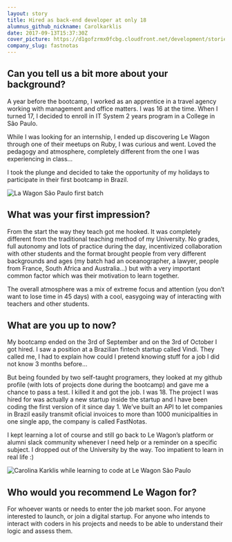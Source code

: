 ```yaml
---
layout: story
title: Hired as back-end developer at only 18
alumnus_github_nickname: Carolkarklis
date: 2017-09-13T15:37:30Z
cover_picture: https://d1gofzrmx0fcbg.cloudfront.net/development/stories/pictures/000/000/021/cover/IMG_0037_copy.jpg?1505317048
company_slug: fastnotas
---
```


## Can you tell us a bit more about your background?

A year before the bootcamp, I worked as an apprentice in a travel agency working with management and office matters. I was 16 at the time. When I turned 17, I decided to enroll in IT System 2 years program in a College in São Paulo.

While I was looking for an internship, I ended up discovering Le Wagon through one of their meetups on Ruby, I was curious and went. Loved the pedagogy and atmosphere, completely different from the one I was experiencing in class...

I took the plunge and decided to take the opportunity of my holidays to participate in their first bootcamp in Brazil.

<p><img src="https://raw.githubusercontent.com/lewagon/www-images/master/testimonials/carolinakarklis/carolina-karklis-back-end-developer-at-only-18-1.jpg" alt="La Wagon São Paulo first batch"></p>

## What was your first impression?

From the start the way they teach got me hooked. It was completely different from the traditional teaching method of my University. No grades, full autonomy and lots of practice during the day, incentivized collaboration with other students and the format brought people from very different backgrounds and ages (my batch had an oceanographer, a lawyer, people from France, South Africa and Australia…) but with a very important common factor which was their motivation to learn together.

The overall atmosphere was a mix of extreme focus and attention (you don’t want to lose time in 45 days) with a cool, easygoing way of interacting with teachers and other students.

## What are you up to now?

My bootcamp ended on the 3rd of September and on the 3rd of October I got hired. I saw a position at a Brazilian fintech startup called Vindi. They called me, I had to explain how could I pretend knowing stuff for a job I did not know 3 months before…

But being founded by two self-taught programers, they looked at my github profile (with lots of projects done during the bootcamp) and gave me a chance to pass a test. I killed it and got the job. I was 18. The project I was hired for was actually a new startup inside the startup and I have been coding the first version of it since day 1. We’ve built an API to let companies in Brazil easily transmit oficial invoices to more than 1000 municipalities in one single app, the company is called FastNotas.

I kept learning a lot of course and still go back to Le Wagon’s platform or alumni slack community whenever I need help or a reminder on a specific subject. I dropped out of the University by the way. Too impatient to learn in real life :)

<p><img src="https://raw.githubusercontent.com/lewagon/www-images/master/testimonials/carolinakarklis/carolina-karklis-back-end-developer-at-only-18-2.jpg" alt="Carolina  Karklis while learning to code at Le Wagon São Paulo"></p>

## Who would you recommend Le Wagon for?

For whoever wants or needs to enter the job market soon. For anyone interested to launch, or join a digital startup. For anyone who intends to interact with coders in his projects and needs to be able to understand their logic and assess them.
